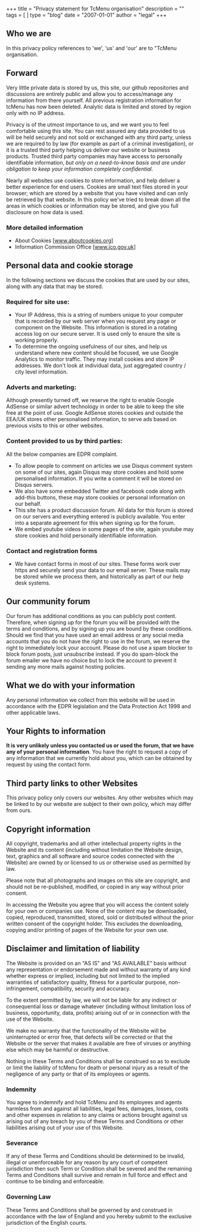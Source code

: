 +++
title = "Privacy statement for TcMenu organisation"
description = ""
tags = [ ]
type = "blog"
date = "2007-01-01"
author =  "legal"
+++

## Who we are

In this privacy policy references to 'we', 'us' and 'our' are to "TcMenu organisation.

## Forward

Very little private data is stored by us, this site, our github repositories and discussions are entirely public and allow you to access/manage any information from there yourself. All previous registration information for tcMenu has now been deleted. Analytic data is limited and stored by region only with no IP address.

Privacy is of the utmost importance to us, and we want you to feel comfortable using this site. You can rest assured any data provided to us will be held securely and not sold or exchanged with any third party, unless we are required to by law (for example as part of a criminal investigation), or it is a trusted third party helping us deliver our website or business products. Trusted third party companies may have access to personally identifiable information, *but only on a need-to-know basis and are under obligation to keep your information completely confidential*.  

Nearly all websites use cookies to store information, and help deliver a better experience for end users. Cookies are small text files stored in your browser; which are stored by a website that you have visited and can only be retrieved by that website. In this policy we've tried to break down all the areas in which  cookies or information may be stored, and give you full disclosure on how data is used.

### More detailed information

* About Cookies [www.aboutcookies.org]
* Information Commission Office [www.ico.gov.uk]

## Personal data and cookie storage

In the following sections we discuss the cookies that are used by our sites, along with any data that may be stored. 

### Required for site use:

* Your IP Address, this is a string of numbers unique to your computer that is recorded by our web server when you request 
  any page or component on the Website. This information is stored in a rotating access log on our secure server. It is used
  only to ensure the site is working properly.
* To determine the ongoing usefulness of our sites, and help us understand where new content should be focused, we use
  Google Analytics to monitor traffic. They may install cookies and store IP addresses. We don't look at individual
  data, just aggregated country / city level information.
  
### Adverts and marketing:

Although presently turned off, we reserve the right to enable Google AdSense or similar advert technology in order to be able to keep the site free at the point of use. Google AdSense stores cookies and outside the EEA/UK stores other personalised information, to serve ads based on previous visits to this or other websites.

### Content provided to us by third parties:

All the below companies are EDPR complaint.

* To allow people to comment on articles we use Disqus comment system on some of our sites, again Disqus may store cookies and hold some personalised information. If you write a comment it will be stored on Disqus servers.
* We also have some embedded Twitter and facebook code along with add-this buttons, these may store cookies or personal information on our behalf.  
* This site has a product discussion forum. All data for this forum is stored on our servers and everything entered is publicly available. You enter into a separate agreement for this when signing up for the forum.
* We embed youtube videos in some pages of the site, again youtube may store cookies and hold personally identifiable information.

### Contact and registration forms

* We have contact forms in most of our sites. These forms work over https and securely send your data to our email server. These mails may be stored while we process them, and historically as part of our help desk systems.

## Our community forum

Our forum has additional conditions as you can publicly post content. Therefore, when signing up for the forum you will be provided with the terms and conditions, and by signing up you are bound by these conditions. Should we find that you have used an email address or any social media accounts that you do not have the right to use in the forum, we reserve the right to immediately lock your account. Please do not use a spam blocker to block forum posts, just unsubscribe instead. If you do spam-block the forum emailer we have no choice but to lock the account to prevent it sending any more mails against hosting policies.  

## What we do with your information

Any personal information we collect from this website will be used in accordance with the EDPR legislation and the Data Protection Act 1998 and other applicable laws.

## Your Rights to information

**It is very unlikely unless you contacted us or used the forum, that we have any of your personal information**. You have the right to request a copy of any information that we currently hold about you, which can be obtained by request by using the contact form.

## Third party links to other Websites

This privacy policy only covers our websites. Any other websites which may be linked to by our website are subject to their own policy, which may differ from ours.

## Copyright information

All copyright, trademarks and all other intellectual property rights in the Website and its content (including without limitation the Website design, text, graphics and all software and source codes connected  with the Website) are owned by or licensed to us or otherwise used as permitted by law.

Please note that all photographs and images on this site are copyright, and should not be re-published, modified, or copied in any way without  prior consent.

In accessing the Website you agree that you will access the content solely for your own or companies use. None of the content may be downloaded, copied, reproduced, transmitted, stored, sold or distributed without the prior written consent of the copyright holder. This excludes the downloading, copying and/or printing of pages of the Website for your own use.

## Disclaimer and limitation of liability

The Website is provided on an "AS IS" and "AS AVAILABLE" basis without any representation or endorsement made and without warranty of any kind whether express or implied, including but not limited to the implied warranties of satisfactory quality, fitness for a particular purpose, non-infringement, compatibility, security and accuracy.

To the extent permitted by law, we will not be liable for any indirect or consequential loss or damage whatever (including without limitation loss of business, opportunity, data, profits) arising out of or in connection with the use of the Website.

We make no warranty that the functionality of the Website will be uninterrupted or error free, that defects will be corrected or that the Website or the server that makes it available are free of viruses or anything else which may be harmful or destructive.

Nothing in these Terms and Conditions shall be construed so as to exclude or limit the liability of tcMenu for death or personal injury as a result of the negligence of any party or that of its employees or agents.

### Indemnity

You agree to indemnify and hold TcMenu and its employees and agents harmless from and against all liabilities, legal fees, damages, losses, costs and other expenses in relation to any claims or actions brought against us arising out of any breach by you of these Terms and Conditions or other liabilities arising out of your use of this Website.

### Severance

If any of these Terms and Conditions should be determined to be invalid, illegal or unenforceable for any reason by any court of competent jurisdiction then such Term or Condition shall be severed and the remaining Terms and Conditions shall survive and remain in full force and effect and continue to be binding and enforceable.

### Governing Law

These Terms and Conditions shall be governed by and construed in accordance with the law of England and you hereby submit to the exclusive jurisdiction of the English courts.

